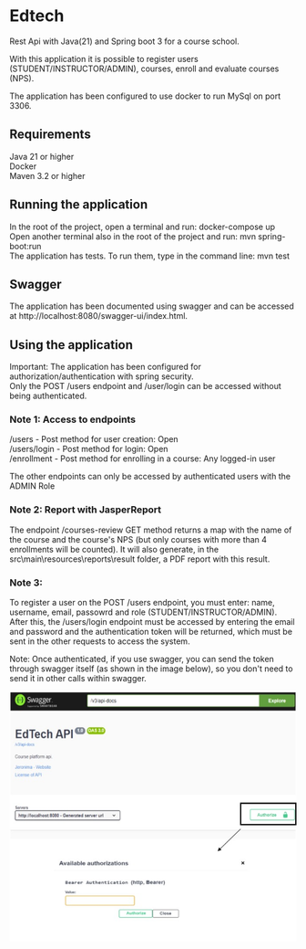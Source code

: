 # Edtech
Rest Api with Java(21) and Spring boot 3 for a course school.

With this application it is possible to register users (STUDENT/INSTRUCTOR/ADMIN), courses, enroll and evaluate courses (NPS). 

The application has been configured to use docker to run MySql on port 3306.

## Requirements
Java 21 or higher <br>
Docker <br>
Maven 3.2 or higher

## Running the application 
In the root of the project, open a terminal and run: docker-compose up <br>
Open another terminal also in the root of the project and run: mvn spring-boot:run <br>
The application has tests. To run them, type in the command line: mvn test

## Swagger
The application has been documented using swagger and can be accessed at http://localhost:8080/swagger-ui/index.html.

## Using the application
Important: The application has been configured for authorization/authentication with spring security. <br>
Only the POST /users endpoint and /user/login can be accessed without being authenticated. 

### Note 1: Access to endpoints

/users - Post method for user creation: Open <br>
/users/login - Post method for login: Open <br>
/enrollment - Post method for enrolling in a course: Any logged-in user

The other endpoints can only be accessed by authenticated users with the ADMIN Role

### Note 2: Report with JasperReport
The endpoint /courses-review GET method returns a map with the name of the course and the course's NPS (but only courses with more than 4 enrollments will be counted). It will also generate, in the src\main\resources\reports\result folder, a PDF report with this result.

### Note 3: 
To register a user on the POST /users endpoint, you must enter: name, username, email, passowrd and role (STUDENT/INSTRUCTOR/ADMIN). After this, the /users/login endpoint must be accessed by entering the email and password and the authentication token will be returned, which must be sent in the other requests to access the system. 

Note: Once authenticated, if you use swagger, you can send the token through swagger itself (as shown in the image below), so you don't need to send it in other calls within swagger.

![Swagger](https://github.com/jeronimafloriano/edtech/blob/main/authorize_swagger.png)
